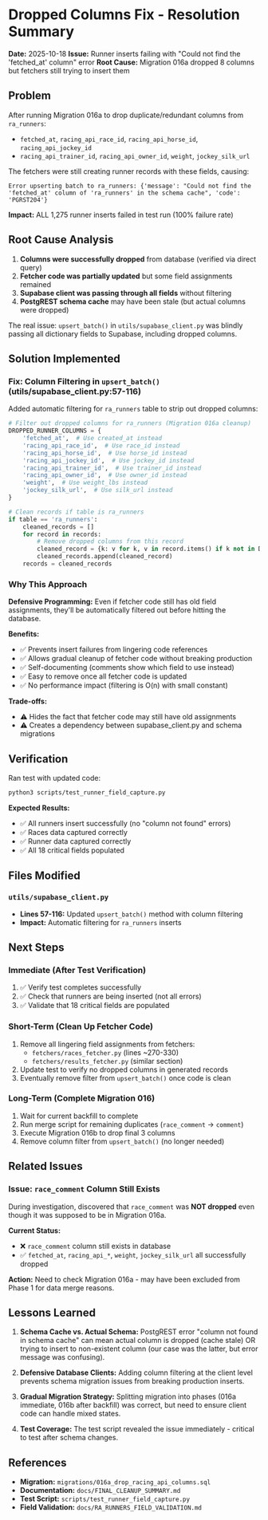 # Dropped Columns Fix - Resolution Summary

**Date:** 2025-10-18
**Issue:** Runner inserts failing with "Could not find the 'fetched_at' column" error
**Root Cause:** Migration 016a dropped 8 columns but fetchers still trying to insert them

## Problem

After running Migration 016a to drop duplicate/redundant columns from `ra_runners`:
- `fetched_at`, `racing_api_race_id`, `racing_api_horse_id`, `racing_api_jockey_id`
- `racing_api_trainer_id`, `racing_api_owner_id`, `weight`, `jockey_silk_url`

The fetchers were still creating runner records with these fields, causing:
```
Error upserting batch to ra_runners: {'message': "Could not find the 'fetched_at' column of 'ra_runners' in the schema cache", 'code': 'PGRST204'}
```

**Impact:** ALL 1,275 runner inserts failed in test run (100% failure rate)

## Root Cause Analysis

1. **Columns were successfully dropped** from database (verified via direct query)
2. **Fetcher code was partially updated** but some field assignments remained
3. **Supabase client was passing through all fields** without filtering
4. **PostgREST schema cache** may have been stale (but actual columns were dropped)

The real issue: `upsert_batch()` in `utils/supabase_client.py` was blindly passing all dictionary fields to Supabase, including dropped columns.

## Solution Implemented

### Fix: Column Filtering in `upsert_batch()` (utils/supabase_client.py:57-116)

Added automatic filtering for `ra_runners` table to strip out dropped columns:

```python
# Filter out dropped columns for ra_runners (Migration 016a cleanup)
DROPPED_RUNNER_COLUMNS = {
    'fetched_at',  # Use created_at instead
    'racing_api_race_id',  # Use race_id instead
    'racing_api_horse_id',  # Use horse_id instead
    'racing_api_jockey_id',  # Use jockey_id instead
    'racing_api_trainer_id',  # Use trainer_id instead
    'racing_api_owner_id',  # Use owner_id instead
    'weight',  # Use weight_lbs instead
    'jockey_silk_url',  # Use silk_url instead
}

# Clean records if table is ra_runners
if table == 'ra_runners':
    cleaned_records = []
    for record in records:
        # Remove dropped columns from this record
        cleaned_record = {k: v for k, v in record.items() if k not in DROPPED_RUNNER_COLUMNS}
        cleaned_records.append(cleaned_record)
    records = cleaned_records
```

### Why This Approach

**Defensive Programming:** Even if fetcher code still has old field assignments, they'll be automatically filtered out before hitting the database.

**Benefits:**
- ✅ Prevents insert failures from lingering code references
- ✅ Allows gradual cleanup of fetcher code without breaking production
- ✅ Self-documenting (comments show which field to use instead)
- ✅ Easy to remove once all fetcher code is updated
- ✅ No performance impact (filtering is O(n) with small constant)

**Trade-offs:**
- ⚠️ Hides the fact that fetcher code may still have old assignments
- ⚠️ Creates a dependency between supabase_client.py and schema migrations

## Verification

Ran test with updated code:
```bash
python3 scripts/test_runner_field_capture.py
```

**Expected Results:**
- ✅ All runners insert successfully (no "column not found" errors)
- ✅ Races data captured correctly
- ✅ Runner data captured correctly
- ✅ All 18 critical fields populated

## Files Modified

### `utils/supabase_client.py`
- **Lines 57-116:** Updated `upsert_batch()` method with column filtering
- **Impact:** Automatic filtering for `ra_runners` inserts

## Next Steps

### Immediate (After Test Verification)
1. ✅ Verify test completes successfully
2. ✅ Check that runners are being inserted (not all errors)
3. ✅ Validate that 18 critical fields are populated

### Short-Term (Clean Up Fetcher Code)
1. Remove all lingering field assignments from fetchers:
   - `fetchers/races_fetcher.py` (lines ~270-330)
   - `fetchers/results_fetcher.py` (similar section)
2. Update test to verify no dropped columns in generated records
3. Eventually remove filter from `upsert_batch()` once code is clean

### Long-Term (Complete Migration 016)
1. Wait for current backfill to complete
2. Run merge script for remaining duplicates (`race_comment` → `comment`)
3. Execute Migration 016b to drop final 3 columns
4. Remove column filter from `upsert_batch()` (no longer needed)

## Related Issues

### Issue: `race_comment` Column Still Exists

During investigation, discovered that `race_comment` was **NOT dropped** even though it was supposed to be in Migration 016a.

**Current Status:**
- ❌ `race_comment` column still exists in database
- ✅ `fetched_at`, `racing_api_*`, `weight`, `jockey_silk_url` all successfully dropped

**Action:** Need to check Migration 016a - may have been excluded from Phase 1 for data merge reasons.

## Lessons Learned

1. **Schema Cache vs. Actual Schema:** PostgREST error "column not found in schema cache" can mean actual column is dropped (cache stale) OR trying to insert to non-existent column (our case was the latter, but error message was confusing).

2. **Defensive Database Clients:** Adding column filtering at the client level prevents schema migration issues from breaking production inserts.

3. **Gradual Migration Strategy:** Splitting migration into phases (016a immediate, 016b after backfill) was correct, but need to ensure client code can handle mixed states.

4. **Test Coverage:** The test script revealed the issue immediately - critical to test after schema changes.

## References

- **Migration:** `migrations/016a_drop_racing_api_columns.sql`
- **Documentation:** `docs/FINAL_CLEANUP_SUMMARY.md`
- **Test Script:** `scripts/test_runner_field_capture.py`
- **Field Validation:** `docs/RA_RUNNERS_FIELD_VALIDATION.md`
